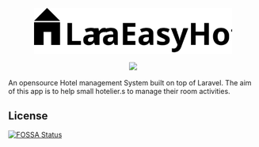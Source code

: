 <p align="center"><a href="https://laravel.com" target="_blank"><img src="https://raw.githubusercontent.com/ajithnow/LaraEasyHotel/main/art/LaraEasyHotel.svg" width="400"></a></p>
<div align="center">
  <a href="https://app.fossa.com/projects/git%2Bgithub.com%2Fajithnow%2FLaraEasyHotel?ref=badge_shield" alt="FOSSA Status"><img src="https://app.fossa.com/api/projects/git%2Bgithub.com%2Fajithnow%2FLaraEasyHotel.svg?type=shield"/></a>
</div>

An opensource Hotel management System built on top of Laravel. The aim of this app is to help small hotelier.s to manage their room activities. 


## License
[![FOSSA Status](https://app.fossa.com/api/projects/git%2Bgithub.com%2Fajithnow%2FLaraEasyHotel.svg?type=large)](https://app.fossa.com/projects/git%2Bgithub.com%2Fajithnow%2FLaraEasyHotel?ref=badge_large)